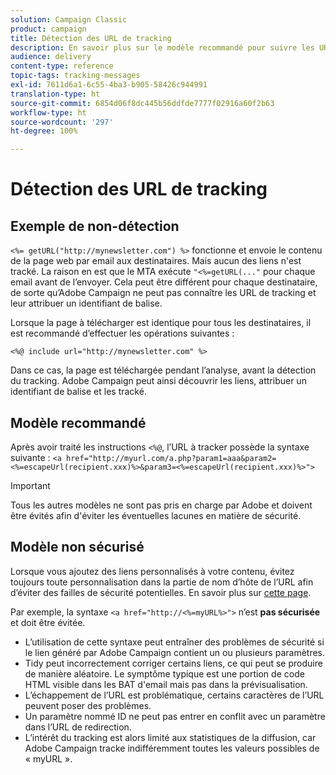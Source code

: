 ```yaml
---
solution: Campaign Classic
product: campaign
title: Détection des URL de tracking
description: En savoir plus sur le modèle recommandé pour suivre les URL
audience: delivery
content-type: reference
topic-tags: tracking-messages
exl-id: 7611d6a1-6c55-4ba3-b905-58426c944991
translation-type: ht
source-git-commit: 6854d06f8dc445b56ddfde7777f02916a60f2b63
workflow-type: ht
source-wordcount: '297'
ht-degree: 100%

---
```


# Détection des URL de tracking

## Exemple de non-détection

`<%= getURL("http://mynewsletter.com") %>` fonctionne et envoie le contenu de la page web par email aux destinataires. Mais aucun des liens n&#39;est tracké. La raison en est que le MTA exécute `"<%=getURL(..."` pour chaque email avant de l’envoyer. Cela peut être différent pour chaque destinataire, de sorte qu’Adobe Campaign ne peut pas connaître les URL de tracking et leur attribuer un identifiant de balise.

Lorsque la page à télécharger est identique pour tous les destinataires, il est recommandé d’effectuer les opérations suivantes :

`<%@ include url="http://mynewsletter.com" %>`

Dans ce cas, la page est téléchargée pendant l’analyse, avant la détection du tracking. Adobe Campaign peut ainsi découvrir les liens, attribuer un identifiant de balise et les tracké.

## Modèle recommandé

Après avoir traité les instructions `<%@`, l’URL à tracker possède la syntaxe suivante : `<a href="http://myurl.com/a.php?param1=aaa&param2=<%=escapeUrl(recipient.xxx)%>&param3=<%=escapeUrl(recipient.xxx)%>">`

>[!IMPORTANT]
>
>Tous les autres modèles ne sont pas pris en charge par Adobe et doivent être évités afin d&#39;éviter les éventuelles lacunes en matière de sécurité.

## Modèle non sécurisé

Lorsque vous ajoutez des liens personnalisés à votre contenu, évitez toujours toute personnalisation dans la partie de nom d’hôte de l’URL afin d’éviter des failles de sécurité potentielles. En savoir plus sur [cette page](../../installation/using/privacy.md#url-personalization).

Par exemple, la syntaxe `<a href="http://<%=myURL%>">` n’est **pas sécurisée** et doit être évitée.

* L’utilisation de cette syntaxe peut entraîner des problèmes de sécurité si le lien généré par Adobe Campaign contient un ou plusieurs paramètres.
* Tidy peut incorrectement corriger certains liens, ce qui peut se produire de manière aléatoire. Le symptôme typique est une portion de code HTML visible dans les BAT d&#39;email mais pas dans la prévisualisation.
* L’échappement de l’URL est problématique, certains caractères de l’URL peuvent poser des problèmes.
* Un paramètre nommé ID ne peut pas entrer en conflit avec un paramètre dans l’URL de redirection.
* L’intérêt du tracking est alors limité aux statistiques de la diffusion, car Adobe Campaign tracke indifféremment toutes les valeurs possibles de « myURL ».
